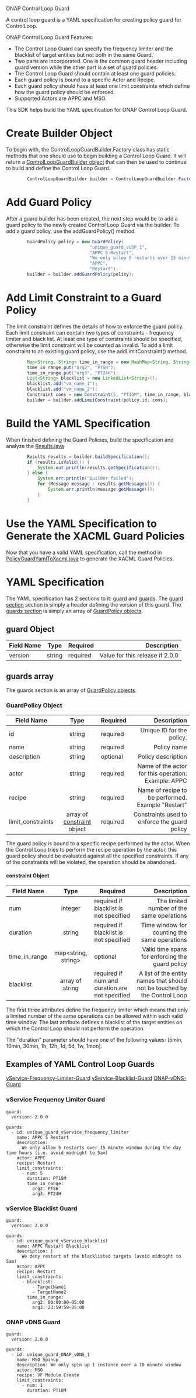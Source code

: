 ONAP Control Loop Guard

A control loop guard is a YAML specification for creating policy guard for ControlLoop.

ONAP Control Loop Guard Features:

* The Control Loop Guard can specify the frequency limiter and the blacklist of target entities but not both in the same Guard.
* Two parts are incorporated. One is the common guard header including guard version while the other part is a set of guard policies. 
* The Control Loop Guard should contain at least one guard policies.
* Each guard policy is bound to a specific Actor and Recipe.
* Each guard policy should have at least one limit constraints which define how the guard policy should be enforced.
* Supported Actors are APPC and MSO. 

This SDK helps build the YAML specification for ONAP Control Loop Guard.

# Create Builder Object

To begin with, the ControlLoopGuardBuilder.Factory class has static methods that one should use to begin building a Control Loop Guard. It will return a [ControlLoopGuardBuilder object](src/main/java/org/onap/policy/controlloop/policy/guard/builder/ControlLoopGuardBuilder.java) that can then be used to continue to build and define the Control Loop Guard.

```java
		ControlLoopGuardBuilder builder = ControlLoopGuardBuilder.Factory.buildControlLoopGuard(new Guard());
```

# Add Guard Policy

After a guard builder has been created, the next step would be to add a guard policy to the newly created Control Loop Guard via the builder. To add a guard policy, use the addGuardPolicy() method.

```java
		GuardPolicy policy = new GuardPolicy(
								"unique_guard_vUSP_1", 
								"APPC 5 Restart", 
								"We only allow 5 restarts over 15 minute window during the day time hours (i.e. avoid midnight to 5am)",
								"APPC", 
								"Restart");	
		builder = builder.addGuardPolicy(policy);
```

# Add Limit Constraint to a Guard Policy

The limit constraint defines the details of how to enforce the guard policy. Each limit constraint can contain two types of constraints - frequency limiter and black list. At least one type of constraints should be specified, otherwise the limit constraint will be counted as invalid. To add a limit constraint to an existing guard policy, use the addLimitConstraint() method.

```java
		Map<String, String> time_in_range = new HashMap<String, String>();
		time_in_range.put("arg2", "PT5H");
		time_in_range.put("arg3", "PT24H");
		List<String> blacklist = new LinkedList<String>();
		blacklist.add("vm_name_1");
		blacklist.add("vm_name_2");
		Constraint cons = new Constraint(5, "PT15M", time_in_range, blacklist);
		builder = builder.addLimitConstraint(policy.id, cons);
```


# Build the YAML Specification

When finished defining the Guard Policies, build the specification and analyze the [Results.java](src/main/java/org/onap/policy/controlloop/policy/builder/Results.java)

```java
		Results results = builder.buildSpecification();
		if (results.isValid()) {
			System.out.println(results.getSpecification());
		} else {
			System.err.println("Builder failed");
			for (Message message : results.getMessages()) {
				System.err.println(message.getMessage());
			}
		}
```


# Use the YAML Specification to Generate the XACML Guard Policies

Now that you have a valid YAML specification, call the method in [PolicyGuardYamlToXacml.java](guard/src/main/java/org/onap/policy/guard/PolicyGuardYamlToXacml.java) to generate the XACML Guard Policies.


# YAML Specification

The YAML specification has 2 sections to it: [guard](#guard-object) and [guards](#guards-array). The [guard section](#guard-object) section is simply a header defining the version of this guard. The [guards section](#guards-array) is simply an array of [GuardPolicy objects](#guardpolicy-object).

## guard Object

| Field Name      | Type          | Required   | Description  |
| -------------   |:-------------:| -----------| ------------:|
| version         | string        | required   | Value for this release if 2.0.0 |


## guards array

The guards section is an array of [GuardPolicy objects](#guardpolicy-object).

### GuardPolicy Object

| Field Name      | Type          | Required   | Description  |
| -------------   |:-------------:| -----------| ------------:|
| id              | string        | required   | Unique ID for the policy. |
| name            | string        | required   | Policy name |
| description     | string        | optional   | Policy description |
| actor           | string        | required   | Name of the actor for this operation: Example: APPC |
| recipe          | string        | required   | Name of recipe to be performed. Example "Restart" |
| limit_constraints  | array of [constraint](#constraint-object) object | required | Constraints used to enforce the guard policy |

The guard policy is bound to a specific recipe performed by the actor. When the Control Loop tries to perform the recipe operation by the actor, this guard policy should be evaluated against all the specified constraints. If any of the constraints will be violated, the operation should be abandoned.

#### constraint Object

| Field Name      | Type          | Required   | Description  |
| -------------   |:-------------:| -----------| ------------:|
| num             | integer       | required if blacklist is not specified  | The limited number of the same operations |
| duration        | string        | required if blacklist is not specified  | Time window for counting the same operations |
| time_in_range   | map<string, string> | optional   | Valid time spans for enforcing the guard policy |
| blacklist       | array of string     | required if num and duration are not specified | A list of the entity names that should not be touched by the Control Loop |

The first three attributes define the frequency limiter which means that only a limited number of the same operations can be allowed within each valid time window. The last attribute defines a blacklist of the target entities on which the Control Loop should not perform the operation.
  
The "duration" parameter should have one of the following values: [5min, 10min, 30min, 1h, 12h, 1d, 5d, 1w, 1mon].

  
## Examples of YAML Control Loop Guards

[vService-Frequency-Limiter-Guard](src/test/resources/v2.0.0-guard/policy_guard_appc_restart.yaml)
[vService-Blacklist-Guard](src/test/resources/v2.0.0-guard/policy_guard_blacklist.yaml)
[ONAP-vDNS-Guard](src/test/resources/v2.0.0-guard/policy_guard_ONAP_demo_vDNS.yaml)


### vService Frequency Limiter Guard
```
guard:
  version: 2.0.0

guards:
  - id: unique_guard_vService_frequency_limiter
    name: APPC 5 Restart
    description: 
      We only allow 5 restarts over 15 minute window during the day time hours (i.e. avoid midnight to 5am)
    actor: APPC
    recipe: Restart
    limit_constraints:
      - num: 5
        duration: PT15M
        time_in_range:
          arg2: PT5H
          arg3: PT24H	
```


### vService Blacklist Guard
```
guard:
  version: 2.0.0

guards:
  - id: unique_guard_vService_blacklist
    name: APPC Restart Blacklist
    description: |
      We deny restart of the blacklisted targets (avoid midnight to 5am)
    actor: APPC
    recipe: Restart
    limit_constraints:
      - blacklist:
          - TargetName1
          - TargetName2
        time_in_range:
          arg2: 00:00:00-05:00
          arg3: 23:59:59-05:00
```


### ONAP vDNS Guard
```
guard:
  version: 2.0.0

guards:
  - id: unique_guard_ONAP_vDNS_1
    name: MSO Spinup
    description: We only spin up 1 instance over a 10 minute window
    actor: MSO
    recipe: VF Module Create
    limit_constraints:
      - num: 1
        duration: PT10M
```

